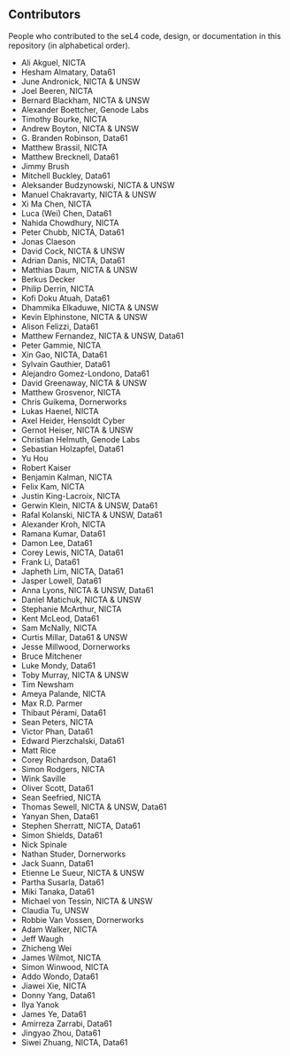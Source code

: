 <!--
     Copyright 2020 Data61, CSIRO (ABN 41 687 119 230)

     SPDX-License-Identifier: CC-BY-SA-4.0
-->

Contributors
------------

People who contributed to the seL4 code, design, or documentation in this
repository (in alphabetical order).

* Ali Akguel, NICTA
* Hesham Almatary, Data61
* June Andronick, NICTA & UNSW
* Joel Beeren, NICTA
* Bernard Blackham, NICTA & UNSW
* Alexander Boettcher, Genode Labs
* Timothy Bourke, NICTA
* Andrew Boyton, NICTA & UNSW
* G. Branden Robinson, Data61
* Matthew Brassil, NICTA
* Matthew Brecknell, Data61
* Jimmy Brush
* Mitchell Buckley, Data61
* Aleksander Budzynowski, NICTA & UNSW
* Manuel Chakravarty, NICTA & UNSW
* Xi Ma Chen, NICTA
* Luca (Wei) Chen, Data61
* Nahida Chowdhury, NICTA
* Peter Chubb, NICTA, Data61
* Jonas Claeson
* David Cock, NICTA & UNSW
* Adrian Danis, NICTA, Data61
* Matthias Daum, NICTA & UNSW
* Berkus Decker
* Philip Derrin, NICTA
* Kofi Doku Atuah, Data61
* Dhammika Elkaduwe, NICTA & UNSW
* Kevin Elphinstone, NICTA & UNSW
* Alison Felizzi, Data61
* Matthew Fernandez, NICTA & UNSW, Data61
* Peter Gammie, NICTA
* Xin Gao, NICTA, Data61
* Sylvain Gauthier, Data61
* Alejandro Gomez-Londono, Data61
* David Greenaway, NICTA & UNSW
* Matthew Grosvenor, NICTA
* Chris Guikema, Dornerworks
* Lukas Haenel, NICTA
* Axel Heider, Hensoldt Cyber
* Gernot Heiser, NICTA & UNSW
* Christian Helmuth, Genode Labs
* Sebastian Holzapfel, Data61
* Yu Hou
* Robert Kaiser
* Benjamin Kalman, NICTA
* Felix Kam, NICTA
* Justin King-Lacroix, NICTA
* Gerwin Klein, NICTA & UNSW, Data61
* Rafal Kolanski, NICTA & UNSW, Data61
* Alexander Kroh, NICTA
* Ramana Kumar, Data61
* Damon Lee, Data61
* Corey Lewis, NICTA, Data61
* Frank Li, Data61
* Japheth Lim, NICTA, Data61
* Jasper Lowell, Data61
* Anna Lyons, NICTA & UNSW, Data61
* Daniel Matichuk, NICTA & UNSW
* Stephanie McArthur, NICTA
* Kent McLeod, Data61
* Sam McNally, NICTA
* Curtis Millar, Data61 & UNSW
* Jesse Millwood, Dornerworks
* Bruce Mitchener
* Luke Mondy, Data61
* Toby Murray, NICTA & UNSW
* Tim Newsham
* Ameya Palande, NICTA
* Max R.D. Parmer
* Thibaut Pérami, Data61
* Sean Peters, NICTA
* Victor Phan, Data61
* Edward Pierzchalski, Data61
* Matt Rice
* Corey Richardson, Data61
* Simon Rodgers, NICTA
* Wink Saville
* Oliver Scott, Data61
* Sean Seefried, NICTA
* Thomas Sewell, NICTA & UNSW, Data61
* Yanyan Shen, Data61
* Stephen Sherratt, NICTA, Data61
* Simon Shields, Data61
* Nick Spinale
* Nathan Studer, Dornerworks
* Jack Suann, Data61
* Etienne Le Sueur, NICTA & UNSW
* Partha Susarla, Data61
* Miki Tanaka, Data61
* Michael von Tessin, NICTA & UNSW
* Claudia Tu, UNSW
* Robbie Van Vossen, Dornerworks
* Adam Walker, NICTA
* Jeff Waugh
* Zhicheng Wei
* James Wilmot, NICTA
* Simon Winwood, NICTA
* Addo Wondo, Data61
* Jiawei Xie, NICTA
* Donny Yang, Data61
* Ilya Yanok
* James Ye, Data61
* Amirreza Zarrabi, Data61
* Jingyao Zhou, Data61
* Siwei Zhuang, NICTA, Data61
